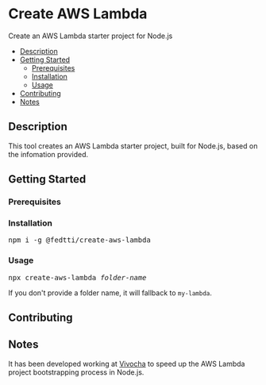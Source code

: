# Create AWS Lambda

Create an AWS Lambda starter project for Node.js

- [Description](#description)
- [Getting Started](#getting-started)
  - [Prerequisites](#prerequisites)
  - [Installation](#installation)
  - [Usage](#usage)
- [Contributing](#contributing)
- [Notes](#notes)

## Description

This tool creates an AWS Lambda starter project, built for Node.js, based on the infomation provided.

## Getting Started

### Prerequisites



### Installation

<pre lang="node">
npm i -g @fedtti/create-aws-lambda
</pre>

### Usage

<pre lang="node">
npx create-aws-lambda <em>folder-name</em>
</pre>

If you don't provide a folder name, it will fallback to `my-lambda`.

## Contributing

## Notes

It has been developed working at [Vivocha](https://www.vivocha.com/) to speed up the AWS Lambda project bootstrapping process in Node.js.
